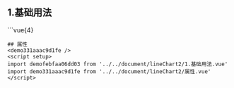 ## 1.基础用法
<demofebfaa06dd03 />
```vue{4}
<template>
    <line-chart-2 v-bind="chartOption" ref="chartRef"></line-chart-2>
</template>

<script setup>
import { ref, onMounted } from 'vue';

const chartRef = ref();

const xAxisData = new Array(12).fill().map((n, i) => `${ i + 1 }月`);
const seriesData = [
    {
        // 需要指定 y 轴索引
        yAxisIndex: 0,
        data: [53, 82, 97, 99, 87, 98, 94, 74, 74, 52, 62, 63]
    },
    {
        yAxisIndex: 1,
        data: [112, 131, 144, 117, 107, 147, 146, 135, 108, 107, 134, 125]
    }
];
const yAxisName = ['亿元', '%'];
const legendData = ['销售额', '贸易额'];
const chartOption = {
    showCount: 9,
    xAxisData,
    seriesData,
    yAxisName,
    legendData
};

onMounted(() => chartRef.value.renderChart());
</script>
<style lang="scss" scoped>
.zrx-chart {
    height: 664px;
    background-color: #144e8f;
}
</style>
```
## 属性
<demo331aaac9d1fe />
<script setup>
import demofebfaa06dd03 from '../../document/lineChart2/1.基础用法.vue'
import demo331aaac9d1fe from '../../document/lineChart2/属性.vue'
</script>